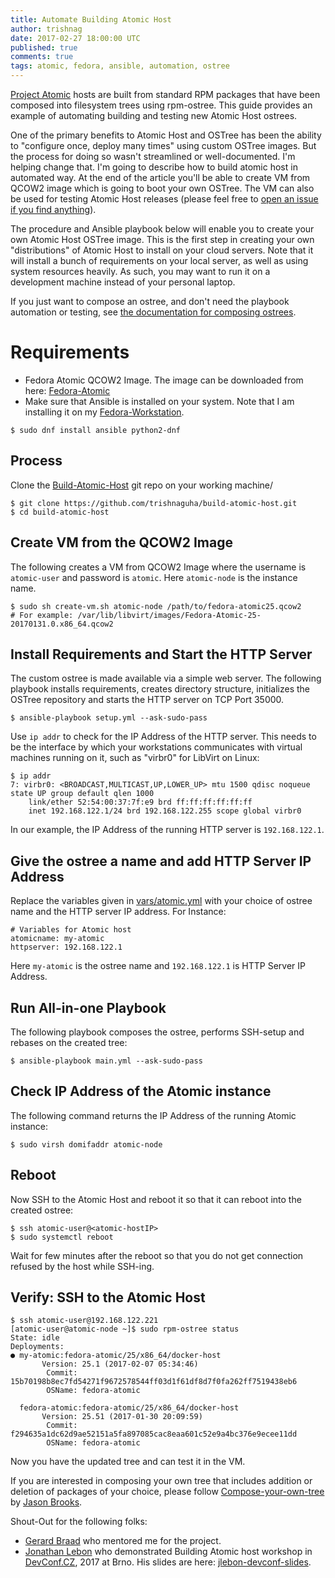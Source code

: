 ```yaml
---
title: Automate Building Atomic Host
author: trishnag
date: 2017-02-27 18:00:00 UTC
published: true
comments: true
tags: atomic, fedora, ansible, automation, ostree
---
```


[Project Atomic](http://www.projectatomic.io/) hosts are built from standard RPM packages that have been composed into filesystem trees using rpm-ostree. This guide provides an example of automating building and testing new Atomic Host ostrees.

One of the primary benefits to Atomic Host and OSTree has been the ability to "configure once, deploy many times" using custom OSTree images. But the process for doing so wasn't streamlined or well-documented. I'm helping change that. I'm going to describe how to build atomic host in automated way. At the end of the article you'll be able to create VM from QCOW2 image which is going to boot your own OSTree.  The VM can also be used for testing Atomic Host releases (please feel free to [open an issue if you find anything](https://pagure.io/atomic-wg/issues)).

The procedure and Ansible playbook below will enable you to create your own Atomic Host OSTree image. This is the first step in creating your own "distributions" of Atomic Host to install on your cloud servers. Note that it will install a bunch of requirements on your local server, as well as using system resources heavily. As such, you may want to run it on a development machine instead of your personal laptop.

If you just want to compose an ostree, and don't need the playbook automation or testing, see [the documentation for composing ostrees](http://www.projectatomic.io/docs/compose-your-own-tree/).


# Requirements
* Fedora Atomic QCOW2 Image. The image can be downloaded from here: [Fedora-Atomic](https://getfedora.org/en/atomic/download/)
* Make sure that Ansible is installed on your system. Note that I am installing it on my [Fedora-Workstation](https://getfedora.org/en/workstation/download).

```
$ sudo dnf install ansible python2-dnf
```

## Process
Clone the [Build-Atomic-Host](https://github.com/trishnaguha/build-atomic-host/) git repo on your working machine/

```
$ git clone https://github.com/trishnaguha/build-atomic-host.git
$ cd build-atomic-host
```


## Create VM from the QCOW2 Image
The following creates a VM from QCOW2 Image where the username is `atomic-user` and password is `atomic`.
Here `atomic-node` is the instance name.

```
$ sudo sh create-vm.sh atomic-node /path/to/fedora-atomic25.qcow2
# For example: /var/lib/libvirt/images/Fedora-Atomic-25-20170131.0.x86_64.qcow2
```


## Install Requirements and Start the HTTP Server

The custom ostree is made available via a simple web server. The following playbook installs requirements, creates directory structure, initializes the OSTree repository and starts the HTTP server on TCP Port 35000.

```
$ ansible-playbook setup.yml --ask-sudo-pass
```

Use `ip addr` to check for the IP Address of the HTTP server.  This needs to be the interface by which your workstations communicates with virtual machines running on it, such as "virbr0" for LibVirt on Linux:

```
$ ip addr
7: virbr0: <BROADCAST,MULTICAST,UP,LOWER_UP> mtu 1500 qdisc noqueue state UP group default qlen 1000
    link/ether 52:54:00:37:7f:e9 brd ff:ff:ff:ff:ff:ff
    inet 192.168.122.1/24 brd 192.168.122.255 scope global virbr0
```

In our example, the IP Address of the running HTTP server is `192.168.122.1`.


## Give the ostree a name and add HTTP Server IP Address

Replace the variables given in [vars/atomic.yml](https://github.com/trishnaguha/build-atomic-host/tree/master/vars/atomic.yml) with your choice of ostree name and the HTTP server IP address.
For Instance:

```
# Variables for Atomic host
atomicname: my-atomic
httpserver: 192.168.122.1
```

Here `my-atomic` is the ostree name and `192.168.122.1` is HTTP Server IP Address.


## Run All-in-one Playbook

The following playbook composes the ostree, performs SSH-setup and rebases on the created tree:

```
$ ansible-playbook main.yml --ask-sudo-pass
```


## Check IP Address of the Atomic instance

The following command returns the IP Address of the running Atomic instance:

```
$ sudo virsh domifaddr atomic-node
```


## Reboot

Now SSH to the Atomic Host and reboot it so that it can reboot into the created ostree:

```
$ ssh atomic-user@<atomic-hostIP>
$ sudo systemctl reboot
```

Wait for few minutes after the reboot so that you do not get connection refused by the host while SSH-ing.


## Verify: SSH to the Atomic Host

```
$ ssh atomic-user@192.168.122.221
[atomic-user@atomic-node ~]$ sudo rpm-ostree status
State: idle
Deployments:
● my-atomic:fedora-atomic/25/x86_64/docker-host
       Version: 25.1 (2017-02-07 05:34:46)
        Commit: 15b70198b8ec7fd54271f9672578544ff03d1f61df8d7f0fa262ff7519438eb6
        OSName: fedora-atomic

  fedora-atomic:fedora-atomic/25/x86_64/docker-host
       Version: 25.51 (2017-01-30 20:09:59)
        Commit: f294635a1dc62d9ae52151a5fa897085cac8eaa601c52e9a4bc376e9ecee11dd
        OSName: fedora-atomic
```

Now you have the updated tree and can test it in the VM.

If you are interested in composing your own tree that includes addition or deletion of packages of your choice, please follow [Compose-your-own-tree](http://www.projectatomic.io/docs/compose-your-own-tree/) by [Jason Brooks](https://twitter.com/jasonbrooks).


Shout-Out for the following folks:

* [Gerard Braad](http://gbraad.nl) who mentored me for the project.
* [Jonathan Lebon](https://github.com/jlebon) who demonstrated Building Atomic host workshop in [DevConf.CZ](https://devconf.cz/), 2017 at Brno. His slides are here: [jlebon-devconf-slides](http://jlebon.com/devconf/slides.pdf).
